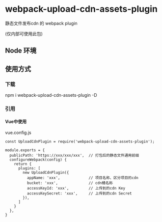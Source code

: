 # webpack-upload-cdn-assets-plugin

静态文件发布cdn 的 webpack plugin

(仅内部可使用此包)

## Node 环境

## 使用方式

### 下载

npm i webpack-upload-cdn-assets-plugin -D

### 引用

#### Vue中使用

vue.config.js

```
const UploadCdnPlugin = require('webpack-upload-cdn-assets-plugin');

module.exports = {
  publicPath: 'https://xxx/xxx/xxx',  // 打包后的静态文件通用前缀
  configureWebpack(config) {
    return {
      plugins: [
        new UploadCdnPlugin({
          appName: 'xxx',             // 项目名称、区分项目的cdn
          bucket: 'xxx',              // cdn桶名称
          accessKeyId: 'xxx',         // 上传到的cdn Key
          accessKeySecret: 'xxx',     // 上传到的cdn Secret
        }),
      ]
    }
  },
}
```
